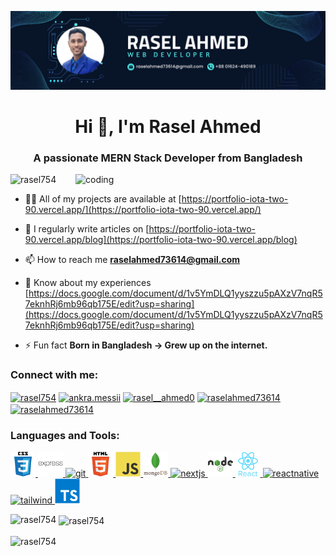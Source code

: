 ![logo](https://github.com/rasel754/rasel754/blob/main/cover.png)
<h1 align="center">Hi 👋, I'm Rasel Ahmed</h1>
<h3 align="center">A passionate MERN Stack Developer from Bangladesh</h3>

<img align="right" alt="coding" width="400" src="[[![image](https://github.com/user-attachments/assets/cf80d08a-d300-417d-92e3-86992e2fab00)](https://camo.githubusercontent.com/4d9f5ecceb711eec6e2018f38a5677dc657c9738d4a65ba3b928c41c0a45b439/68747470733a2f2f6d69726f2e6d656469756d2e636f6d2f6d61782f313336302f302a37513379765349765f7430696f4a2d5a2e676966)](https://i.ibb.co/yFGGF5Z2/68747470733a2f2f6d69726f2e6d656469756d2e636f6d2f6d61782f313336302f302a37513379765349765f7430696f4a2d.gif)">

<p align="left"> <img src="https://komarev.com/ghpvc/?username=rasel754&label=Profile%20views&color=0e75b6&style=flat" alt="rasel754" /> </p>

- 👨‍💻 All of my projects are available at [https://portfolio-iota-two-90.vercel.app/](https://portfolio-iota-two-90.vercel.app/)

- 📝 I regularly write articles on [https://portfolio-iota-two-90.vercel.app/blog](https://portfolio-iota-two-90.vercel.app/blog)

- 📫 How to reach me **raselahmed73614@gmail.com**

- 📄 Know about my experiences [https://docs.google.com/document/d/1v5YmDLQ1yyszzu5pAXzV7nqR57eknhRj6mb96qb175E/edit?usp=sharing](https://docs.google.com/document/d/1v5YmDLQ1yyszzu5pAXzV7nqR57eknhRj6mb96qb175E/edit?usp=sharing)

- ⚡ Fun fact **Born in Bangladesh → Grew up on the internet.**

<h3 align="left">Connect with me:</h3>
<p align="left">
<a href="https://linkedin.com/in/rasel754" target="blank"><img align="center" src="https://raw.githubusercontent.com/rahuldkjain/github-profile-readme-generator/master/src/images/icons/Social/linked-in-alt.svg" alt="rasel754" height="30" width="40" /></a>
<a href="https://fb.com/ankra.messii" target="blank"><img align="center" src="https://raw.githubusercontent.com/rahuldkjain/github-profile-readme-generator/master/src/images/icons/Social/facebook.svg" alt="ankra.messii" height="30" width="40" /></a>
<a href="https://instagram.com/rasel__ahmed0" target="blank"><img align="center" src="https://raw.githubusercontent.com/rahuldkjain/github-profile-readme-generator/master/src/images/icons/Social/instagram.svg" alt="rasel__ahmed0" height="30" width="40" /></a>
<a href="https://www.hackerrank.com/raselahmed73614" target="blank"><img align="center" src="https://raw.githubusercontent.com/rahuldkjain/github-profile-readme-generator/master/src/images/icons/Social/hackerrank.svg" alt="raselahmed73614" height="30" width="40" /></a>
<a href="https://codeforces.com/profile/raselahmed73614" target="blank"><img align="center" src="https://raw.githubusercontent.com/rahuldkjain/github-profile-readme-generator/master/src/images/icons/Social/codeforces.svg" alt="raselahmed73614" height="30" width="40" /></a>
</p>

<h3 align="left">Languages and Tools:</h3>
<p align="left"> <a href="https://www.w3schools.com/css/" target="_blank" rel="noreferrer"> <img src="https://raw.githubusercontent.com/devicons/devicon/master/icons/css3/css3-original-wordmark.svg" alt="css3" width="40" height="40"/> </a> <a href="https://expressjs.com" target="_blank" rel="noreferrer"> <img src="https://raw.githubusercontent.com/devicons/devicon/master/icons/express/express-original-wordmark.svg" alt="express" width="40" height="40"/> </a> <a href="https://git-scm.com/" target="_blank" rel="noreferrer"> <img src="https://www.vectorlogo.zone/logos/git-scm/git-scm-icon.svg" alt="git" width="40" height="40"/> </a> <a href="https://www.w3.org/html/" target="_blank" rel="noreferrer"> <img src="https://raw.githubusercontent.com/devicons/devicon/master/icons/html5/html5-original-wordmark.svg" alt="html5" width="40" height="40"/> </a> <a href="https://developer.mozilla.org/en-US/docs/Web/JavaScript" target="_blank" rel="noreferrer"> <img src="https://raw.githubusercontent.com/devicons/devicon/master/icons/javascript/javascript-original.svg" alt="javascript" width="40" height="40"/> </a> <a href="https://www.mongodb.com/" target="_blank" rel="noreferrer"> <img src="https://raw.githubusercontent.com/devicons/devicon/master/icons/mongodb/mongodb-original-wordmark.svg" alt="mongodb" width="40" height="40"/> </a> <a href="https://nextjs.org/" target="_blank" rel="noreferrer"> <img src="https://cdn.worldvectorlogo.com/logos/nextjs-2.svg" alt="nextjs" width="40" height="40"/> </a> <a href="https://nodejs.org" target="_blank" rel="noreferrer"> <img src="https://raw.githubusercontent.com/devicons/devicon/master/icons/nodejs/nodejs-original-wordmark.svg" alt="nodejs" width="40" height="40"/> </a> <a href="https://reactjs.org/" target="_blank" rel="noreferrer"> <img src="https://raw.githubusercontent.com/devicons/devicon/master/icons/react/react-original-wordmark.svg" alt="react" width="40" height="40"/> </a> <a href="https://reactnative.dev/" target="_blank" rel="noreferrer"> <img src="https://reactnative.dev/img/header_logo.svg" alt="reactnative" width="40" height="40"/> </a> <a href="https://tailwindcss.com/" target="_blank" rel="noreferrer"> <img src="https://www.vectorlogo.zone/logos/tailwindcss/tailwindcss-icon.svg" alt="tailwind" width="40" height="40"/> </a> <a href="https://www.typescriptlang.org/" target="_blank" rel="noreferrer"> <img src="https://raw.githubusercontent.com/devicons/devicon/master/icons/typescript/typescript-original.svg" alt="typescript" width="40" height="40"/> </a> </p>

<p><img align="left" src="https://github-readme-stats.vercel.app/api/top-langs?username=rasel754&show_icons=true&locale=en&layout=compact" alt="rasel754" /></p>

<p>&nbsp;<img align="center" src="https://github-readme-stats.vercel.app/api?username=rasel754&show_icons=true&locale=en" alt="rasel754" /></p>

<p><img align="center" src="https://github-readme-streak-stats.herokuapp.com/?user=rasel754&" alt="rasel754" /></p>
